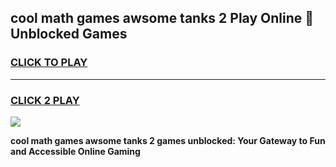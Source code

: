 
## cool math games awsome tanks 2 Play Online 👋 Unblocked Games
<h3>
<a href="https://news.freeplayer.one?title=cool_math_games_awsome_tanks_2&ref=17CMG">CLICK TO PLAY</a></h3>
<hr>

<h3>
<a href="https://news.freeplayer.one?title=cool_math_games_awsome_tanks_2&ref=17CMG">CLICK 2 PLAY</a>
  
</h3>

<a href="https://news.freeplayer.one?title=cool_math_games_awsome_tanks_2&ref=17CMG/"><img src="https://clearcache.store/games.png"></a>


**cool math games awsome tanks 2 games unblocked: Your Gateway to Fun and Accessible Online Gaming**
